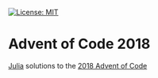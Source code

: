 [![License: MIT](https://img.shields.io/badge/License-MIT-yellow.svg)](https://opensource.org/licenses/MIT)

# Advent of Code 2018

[Julia](https://julialang.org/) solutions to the [2018 Advent of
Code](https://adventofcode.com/2018/)
